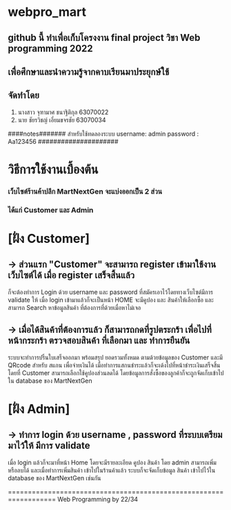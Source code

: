 # webpro_mart
## github นี้ ทำเพื่อเก็บโครงงาน final project วิชา Web programming 2022
## เพื่อศึกษาและนำความรู้จากคาบเรียนมาประยุกษ์ใช้
## จัดทำโดย
 1) นางสาว จุฑามาศ ชนาฐิติกุล 63070022
 2) นาย ชัยรวิชญ์ เอี่ยมขจรชัย 63070034

####notes#######
สำหรับใช้ทดลองระบบ
username: admin
password : Aa123456
#####################

# วิธีการใช้งานเบื้องต้น 
### เว็บไซต์ร้านค้าปลีก MartNextGen จะแบ่งออกเป็น 2 ส่วน
### ได้แก่ Customer และ Admin
# [ฝั่ง Customer]
## -> ส่วนแรก "Customer" จะสามารถ register เข้ามาใช้งานเว็บไซต์ได้ เมื่อ register เสร็จสิ้นแล้ว
ก็จะต้องทำการ Login ด้วย username และ password ที่สมัครเอาไว้โดยทางเว็บไซต์มีการ validate ให้
เมื่อ login เข้ามาแล้วก็จะเป็นหน้า HOME จะมีคูปอง และ สินค้าให้เลือกซื้อ  และสามารถ Search หาข้อมูลสินค้า
ที่ต้องการที่ด้วยเมื่อหาไม่เจอ 

## -> เมื่อได้สินค้าที่ต้องการแล้ว ก็สามารถกดที่รูปตระกร้า เพื่อไปที่หน้ากระกร้า ตรวจสอบสินค้า ที่เลือกมา และ ทำการยืนยัน
ระบบจะทำการปริ้นใบเสร็จออกมา พร้อมสรุป ยอดรวมทั้งหมด ตามด้วยข้อมูลของ Customer และมี QRcode สำหรับ สแกน เพื่อจ่ายเงินได้ เมื่อทำการแสกนชำระแล้วก็จะเด้งไปที่หน้าชำระเงินเสร็จสิ้น
โดยที่ Customer สามารถเลือกใช้คูปองส่วนลดได้ โดยข้อมูลการสั่งซื้อของลูกค้าก็จะถูกจัดเก็บเข้าไปใน database ของ MartNextGen

# [ฝั่ง Admin]
## -> ทำการ login ด้วย username , password ที่ระบบเตรียมมาไว้ให้ มีการ validate
เมื่อ login แล้วก็จะมาที่หน้า Home โดยจะมีรายละเอียด คูปอง สินค้า โดย admin สามารถเพิ่มหรือลบได้
และเมื่อทำการเพิ่มสินค้า เข้าไปในร้านค้าแล้ว ระบบก็จะจัดเก็บข้อมูล สินค้า เข้าไปไว้ใน database ของ MartNextGen เช่นกัน

==================================================================
                                    Web Programming by 22/34
